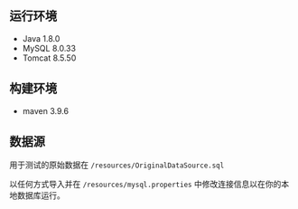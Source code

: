 ## 运行环境
+ Java 1.8.0
+ MySQL 8.0.33
+ Tomcat 8.5.50

## 构建环境
+ maven 3.9.6

## 数据源
用于测试的原始数据在 `/resources/OriginalDataSource.sql`

以任何方式导入并在 `/resources/mysql.properties` 中修改连接信息以在你的本地数据库运行。